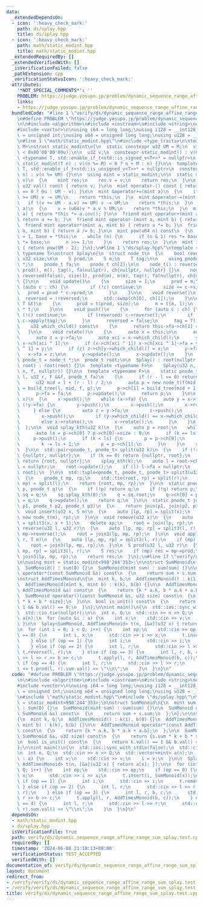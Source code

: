 ```yaml
---
data:
  _extendedDependsOn:
  - icon: ':heavy_check_mark:'
    path: ds/splay.hpp
    title: ds/splay.hpp
  - icon: ':heavy_check_mark:'
    path: math/static_modint.hpp
    title: math/static_modint.hpp
  _extendedRequiredBy: []
  _extendedVerifiedWith: []
  _isVerificationFailed: false
  _pathExtension: cpp
  _verificationStatusIcon: ':heavy_check_mark:'
  attributes:
    '*NOT_SPECIAL_COMMENTS*': ''
    PROBLEM: https://judge.yosupo.jp/problem/dynamic_sequence_range_affine_range_sum
    links:
    - https://judge.yosupo.jp/problem/dynamic_sequence_range_affine_range_sum
  bundledCode: "#line 1 \"verify/ds/dynamic_sequence_range_affine_range_sum_splay.test.cpp\"\
    \n#define PROBLEM \"https://judge.yosupo.jp/problem/dynamic_sequence_range_affine_range_sum\"\
    \n\n#include <algorithm>\n#include <iostream>\n#include <string>\n#include <tuple>\n\
    #include <vector>\n\nusing i64 = long long;\nusing i128 = __int128_t;\nusing u32\
    \ = unsigned int;\nusing u64 = unsigned long long;\nusing u128 = __uint128_t;\n\
    \n#line 1 \"math/static_modint.hpp\"\n#include <type_traits>\n\ntemplate <int\
    \ M>\nstruct static_modint\n{\n  static constexpr u32 UM = M;\n  static_assert(UM\
    \ < 0x80'00'00'00u);\n\n  u32 v;\n  constexpr static_modint() : v(0) {}\n\n  template\
    \ <typename T, std::enable_if_t<std::is_signed_v<T>>* = nullptr>\n  constexpr\
    \ static_modint(T n) : v((n %= M) < 0 ? n + M : n) {}\n\n  template <typename\
    \ T, std::enable_if_t<std::is_unsigned_v<T>>* = nullptr>\n  constexpr static_modint(T\
    \ n) : v(n %= UM) {}\n\n  using mint = static_modint;\n\n  static mint raw(u32\
    \ v)\n  {\n    mint res;\n    res.v = v;\n    return res;\n  }\n\n  constexpr\
    \ u32 val() const { return v; }\n\n  mint operator-() const { return mint::raw(v\
    \ == 0 ? 0u : UM - v); }\n\n  mint &operator+=(mint a)\n  {\n    if ((v += a.v)\
    \ >= UM) v -= UM;\n    return *this;\n  }\n  mint &operator-=(mint a)\n  {\n \
    \   if ((v += UM - a.v) >= UM) v -= UM;\n    return *this;\n  }\n  mint &operator*=(mint\
    \ a)\n  {\n    v = (u64)v * a.v % UM;\n    return *this;\n  }\n  mint &operator/=(mint\
    \ a) { return *this *= a.inv(); }\n\n  friend mint operator+(mint a, mint b) {\
    \ return a += b; }\n  friend mint operator-(mint a, mint b) { return a -= b; }\n\
    \  friend mint operator*(mint a, mint b) { return a *= b; }\n  friend mint operator/(mint\
    \ a, mint b) { return a /= b; }\n\n  mint pow(u64 n) const\n  {\n    mint res\
    \ = 1, base = *this;\n    while (n) {\n      if (n & 1) res *= base;\n      base\
    \ *= base;\n      n >>= 1;\n    }\n    return res;\n  }\n\n  mint inv() const\
    \ { return pow(UM - 2); }\n};\n#line 1 \"ds/splay.hpp\"\ntemplate <typename S,\
    \ typename T>\nstruct Splay\n{\n  struct node_t\n  {\n    bool reversed;\n   \
    \ u32 size;\n\n    S prod;\n    S m;\n    T tag;\n\n    using pnode_t = node_t\
    \ *;\n    pnode_t fa;\n    pnode_t ch[2];\n\n    node_t() : reversed(false), size(0),\
    \ prod(), m(), tag(), fa(nullptr), ch{nullptr, nullptr} {}\n    node_t(S m) :\
    \ reversed(false), size(1), prod(m), m(m), tag(), fa(nullptr), ch{nullptr, nullptr}\
    \ {}\n\n    void update()\n    {\n      size = 1;\n      prod = m;\n      for\
    \ (auto c : ch) {\n        if (!c) continue;\n        size += c->size;\n     \
    \   prod = prod * c->prod;\n      }\n    }\n\n    void reverse()\n    {\n    \
    \  reversed = !reversed;\n      std::swap(ch[0], ch[1]);\n    }\n\n    void apply(const\
    \ T &t)\n    {\n      prod = t(prod, size);\n      m = t(m, 1);\n      tag = tag\
    \ * t;\n    }\n\n    void push()\n    {\n      for (auto c : ch) {\n        if\
    \ (!c) continue;\n        if (reversed) c->reverse();\n        if (!tag.is_unit())\
    \ c->apply(tag);\n      }\n      reversed = false;\n      tag = T();\n    }\n\n\
    \    u32 which_child() const\n    {\n      return this->fa->ch[1] == this;\n \
    \   }\n\n    void rotate()\n    {\n      auto x = this;\n\n      auto y = x->fa;\n\
    \      auto z = y->fa;\n      auto xci = x->which_child();\n      y->ch[xci] =\
    \ x->ch[xci ^ 1];\n      if (x->ch[xci ^ 1]) x->ch[xci ^ 1]->fa = y;\n      x->ch[xci\
    \ ^ 1] = y;\n      if (z) z->ch[y->which_child()] = x;\n      y->fa = x;\n   \
    \   x->fa = z;\n\n      y->update();\n      x->update();\n    }\n  };\n\n  using\
    \ pnode_t = node_t *;\n  pnode_t root;\n\n  Splay() : root(nullptr) {}\n  Splay(pnode_t\
    \ root) : root(root) {}\n  template <typename F>\n    Splay(u32 n, F &&f) : root(build_tree(0,\
    \ n, f, nullptr)) {}\n\n  template <typename F>\n    static pnode_t build_tree(u32\
    \ l, u32 r, F &&f, pnode_t fa)\n    {\n      if (r - l == 0) return nullptr;\n\
    \      u32 mid = l + (r - l) / 2;\n      auto p = new node_t(f(mid));\n      p->ch[0]\
    \ = build_tree(l, mid, f, p);\n      p->ch[1] = build_tree(mid + 1, r, f, p);\n\
    \      p->fa = fa;\n      p->update();\n      return p;\n    }\n\n  void splay(pnode_t\
    \ x)\n  {\n    x->push();\n    while (x->fa) {\n      auto y = x->fa;\n      if\
    \ (!y->fa) {\n        y->push();\n        x->push();\n        x->rotate();\n \
    \     } else {\n        auto z = y->fa;\n        z->push();\n        y->push();\n\
    \        x->push();\n        if (y->which_child() == x->which_child()) y->rotate();\n\
    \        else x->rotate();\n        x->rotate();\n      }\n    }\n    root = x;\n\
    \  };\n\n  void splay_kth(u32 k)\n  {\n    auto p = root;\n    while (true) {\n\
    \      auto ls = p->ch[0] ? p->ch[0]->size : 0;\n      if (k == ls) break;\n \
    \     p->push();\n      if (k < ls) {\n        p = p->ch[0];\n      } else {\n\
    \        k -= ls + 1;\n        p = p->ch[1];\n      }\n    }\n    splay(p);\n\
    \  }\n\n  std::pair<pnode_t, pnode_t> split(u32 k)\n  {\n    if (!root) return\
    \ {nullptr, nullptr};\n    if (k == 0) return {nullptr, root};\n    if (k == root->size)\
    \ return {root, nullptr};\n    splay_kth(k);\n    auto l = root->ch[0];\n    root->ch[0]\
    \ = nullptr;\n    root->update();\n    if (l) l->fa = nullptr;\n    return {l,\
    \ root};\n  }\n\n  std::tuple<pnode_t, pnode_t, pnode_t> split3(u32 l, u32 r)\n\
    \  {\n    pnode_t mp, rp;\n    std::tie(root, rp) = split(r);\n    std::tie(root,\
    \ mp) = split(l);\n    return {root, mp, rp};\n  }\n\n  static pnode_t join(pnode_t\
    \ p, pnode_t q)\n  {\n    if (!p) return q;\n    if (!q) return p;\n    Splay\
    \ sq = q;\n    sq.splay_kth(0);\n    q = sq.root;\n    q->ch[0] = p;\n    p->fa\
    \ = q;\n    q->update();\n    return q;\n  }\n\n  static pnode_t join3(pnode_t\
    \ p1, pnode_t p2, pnode_t p3)\n  {\n    return join(p1, join(p2, p3));\n  }\n\n\
    \  void insert(u32 x, S m)\n  {\n    auto [lp, rp] = split(x);\n    root = join3(lp,\
    \ new node_t(m), rp);\n  }\n\n  void remove(u32 x)\n  {\n    auto [lp, xp, rp]\
    \ = split3(x, x + 1);\n    delete xp;\n    root = join(lp, rp);\n  }\n\n  void\
    \ reverse(u32 l, u32 r)\n  {\n    auto [lp, mp, rp] = split3(l, r);\n    if (mp)\
    \ mp->reverse();\n    root = join3(lp, mp, rp);\n  }\n\n  void apply(u32 l, u32\
    \ r, T m)\n  {\n    auto [lp, mp, rp] = split3(l, r);\n    if (mp) mp->apply(m);\n\
    \    root = join3(lp, mp, rp);\n  }\n\n  S prod(u32 l, u32 r)\n  {\n    auto [lp,\
    \ mp, rp] = split3(l, r);\n    S res;\n    if (mp) res = mp->prod;\n    root =\
    \ join3(lp, mp, rp);\n    return res;\n  }\n};\n#line 17 \"verify/ds/dynamic_sequence_range_affine_range_sum_splay.test.cpp\"\
    \n\nusing mint = static_modint<998'244'353>;\n\nstruct SumMonoid\n{\n  mint sum;\n\
    \  SumMonoid() : sum(0) {}\n  SumMonoid(mint sum) : sum(sum) {}\n\n  SumMonoid\
    \ operator*(const SumMonoid &s) const\n  {\n    return sum + s.sum;\n  };\n};\n\
    \nstruct AddTimesMonoid\n{\n  mint k, b;\n  AddTimesMonoid() : k(1), b(0) {}\n\
    \  AddTimesMonoid(mint k, mint b) : k(k), b(b) {}\n\n  AddTimesMonoid operator*(const\
    \ AddTimesMonoid &a) const\n  {\n    return {k * a.k, b * a.k + a.b};\n  };\n\n\
    \  SumMonoid operator()(const SumMonoid &s, u32 size) const\n  {\n    return {s.sum\
    \ * k + b * size};\n  }\n\n  bool is_unit() const\n  {\n    return k.val() ==\
    \ 1 && b.val() == 0;\n  }\n};\n\nint main()\n{\n  std::ios::sync_with_stdio(false);\n\
    \  std::cin.tie(nullptr);\n\n  int n, Q;\n  std::cin >> n >> Q;\n  std::vector<mint>\
    \ a(n);\n  for (auto &i : a) {\n    int v;\n    std::cin >> v;\n    i = v;\n \
    \ }\n\n  Splay<SumMonoid, AddTimesMonoid> t(n, [&a](u32 x) { return a[x]; });\n\
    \n  for (int i = 0; i < Q; i++) {\n    int op;\n    std::cin >> op;\n    if (op\
    \ == 0) {\n      int i, x;\n      std::cin >> i >> x;\n      t.insert(i, SumMonoid(x));\n\
    \    } else if (op == 1) {\n      int i;\n      std::cin >> i;\n      t.remove(i);\n\
    \    } else if (op == 2) {\n      int l, r;\n      std::cin >> l >> r;\n     \
    \ t.reverse(l, r);\n    } else if (op == 3) {\n      int l, r, b, c;\n      std::cin\
    \ >> l >> r >> b >> c;\n      t.apply(l, r, AddTimesMonoid(b, c));\n    } else\
    \ if (op == 4) {\n      int l, r;\n      std::cin >> l >> r;\n      std::cout\
    \ << t.prod(l, r).sum.val() << \"\\n\";\n    }\n  }\n}\n"
  code: "#define PROBLEM \"https://judge.yosupo.jp/problem/dynamic_sequence_range_affine_range_sum\"\
    \n\n#include <algorithm>\n#include <iostream>\n#include <string>\n#include <tuple>\n\
    #include <vector>\n\nusing i64 = long long;\nusing i128 = __int128_t;\nusing u32\
    \ = unsigned int;\nusing u64 = unsigned long long;\nusing u128 = __uint128_t;\n\
    \n#include \"math/static_modint.hpp\"\n#include \"ds/splay.hpp\"\n\nusing mint\
    \ = static_modint<998'244'353>;\n\nstruct SumMonoid\n{\n  mint sum;\n  SumMonoid()\
    \ : sum(0) {}\n  SumMonoid(mint sum) : sum(sum) {}\n\n  SumMonoid operator*(const\
    \ SumMonoid &s) const\n  {\n    return sum + s.sum;\n  };\n};\n\nstruct AddTimesMonoid\n\
    {\n  mint k, b;\n  AddTimesMonoid() : k(1), b(0) {}\n  AddTimesMonoid(mint k,\
    \ mint b) : k(k), b(b) {}\n\n  AddTimesMonoid operator*(const AddTimesMonoid &a)\
    \ const\n  {\n    return {k * a.k, b * a.k + a.b};\n  };\n\n  SumMonoid operator()(const\
    \ SumMonoid &s, u32 size) const\n  {\n    return {s.sum * k + b * size};\n  }\n\
    \n  bool is_unit() const\n  {\n    return k.val() == 1 && b.val() == 0;\n  }\n\
    };\n\nint main()\n{\n  std::ios::sync_with_stdio(false);\n  std::cin.tie(nullptr);\n\
    \n  int n, Q;\n  std::cin >> n >> Q;\n  std::vector<mint> a(n);\n  for (auto &i\
    \ : a) {\n    int v;\n    std::cin >> v;\n    i = v;\n  }\n\n  Splay<SumMonoid,\
    \ AddTimesMonoid> t(n, [&a](u32 x) { return a[x]; });\n\n  for (int i = 0; i <\
    \ Q; i++) {\n    int op;\n    std::cin >> op;\n    if (op == 0) {\n      int i,\
    \ x;\n      std::cin >> i >> x;\n      t.insert(i, SumMonoid(x));\n    } else\
    \ if (op == 1) {\n      int i;\n      std::cin >> i;\n      t.remove(i);\n   \
    \ } else if (op == 2) {\n      int l, r;\n      std::cin >> l >> r;\n      t.reverse(l,\
    \ r);\n    } else if (op == 3) {\n      int l, r, b, c;\n      std::cin >> l >>\
    \ r >> b >> c;\n      t.apply(l, r, AddTimesMonoid(b, c));\n    } else if (op\
    \ == 4) {\n      int l, r;\n      std::cin >> l >> r;\n      std::cout << t.prod(l,\
    \ r).sum.val() << \"\\n\";\n    }\n  }\n}\n"
  dependsOn:
  - math/static_modint.hpp
  - ds/splay.hpp
  isVerificationFile: true
  path: verify/ds/dynamic_sequence_range_affine_range_sum_splay.test.cpp
  requiredBy: []
  timestamp: '2024-06-06 21:18:13+08:00'
  verificationStatus: TEST_ACCEPTED
  verifiedWith: []
documentation_of: verify/ds/dynamic_sequence_range_affine_range_sum_splay.test.cpp
layout: document
redirect_from:
- /verify/verify/ds/dynamic_sequence_range_affine_range_sum_splay.test.cpp
- /verify/verify/ds/dynamic_sequence_range_affine_range_sum_splay.test.cpp.html
title: verify/ds/dynamic_sequence_range_affine_range_sum_splay.test.cpp
---
```

